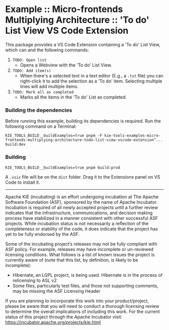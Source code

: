 <!--
   Licensed to the Apache Software Foundation (ASF) under one
   or more contributor license agreements.  See the NOTICE file
   distributed with this work for additional information
   regarding copyright ownership.  The ASF licenses this file
   to you under the Apache License, Version 2.0 (the
   "License"); you may not use this file except in compliance
   with the License.  You may obtain a copy of the License at
     http://www.apache.org/licenses/LICENSE-2.0
   Unless required by applicable law or agreed to in writing,
   software distributed under the License is distributed on an
   "AS IS" BASIS, WITHOUT WARRANTIES OR CONDITIONS OF ANY
   KIND, either express or implied.  See the License for the
   specific language governing permissions and limitations
   under the License.
-->

# Example :: Micro-frontends Multiplying Architecture :: 'To do' List View VS Code Extension

This package provides a VS Code Extension containing a 'To do' List View, which can and the following commands:

1. `TODO: Open list`
   - Opens a Webview with the 'To do' List View.
1. `TODO: Add item(s)`
   - When there's a selected text in a text editor (E.g., a `.txt` file) you can right-click it to add the selection as a 'To do' item. Selecting multiple lines will add multiple items.
1. `TODO: Mark all as completed`
   - Marks all the items in the 'To do' List as completed.

### Building the dependencies

Before running this example, building its dependencies is required. Run the following command on a Terminal:

```shell script
KIE_TOOLS_BUILD__buildExamples=true pnpm -F kie-tools-examples-micro-frontends-multiplying-architecture-todo-list-view-vscode-extension^... build:dev
```

### Building

```shell script
KIE_TOOLS_BUILD__buildExamples=true pnpm build:prod
```

A `.vsix` file will be on the `dist` folder. Drag it to the Extensions panel on VS Code to install it.

---

Apache KIE (incubating) is an effort undergoing incubation at The Apache Software
Foundation (ASF), sponsored by the name of Apache Incubator. Incubation is
required of all newly accepted projects until a further review indicates that
the infrastructure, communications, and decision making process have stabilized
in a manner consistent with other successful ASF projects. While incubation
status is not necessarily a reflection of the completeness or stability of the
code, it does indicate that the project has yet to be fully endorsed by the ASF.

Some of the incubating project’s releases may not be fully compliant with ASF
policy. For example, releases may have incomplete or un-reviewed licensing
conditions. What follows is a list of known issues the project is currently
aware of (note that this list, by definition, is likely to be incomplete):

- Hibernate, an LGPL project, is being used. Hibernate is in the process of
  relicensing to ASL v2
- Some files, particularly test files, and those not supporting comments, may
  be missing the ASF Licensing Header

If you are planning to incorporate this work into your product/project, please
be aware that you will need to conduct a thorough licensing review to determine
the overall implications of including this work. For the current status of this
project through the Apache Incubator visit:
https://incubator.apache.org/projects/kie.html
